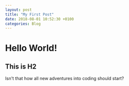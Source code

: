 ```yaml
---
layout: post
title: "My First Post"
date: 2018-08-01 10:52:30 +0100
categories: Blog
---
```

Hello World!
============

This is H2
----------

Isn't that how all new adventures into coding should start?
